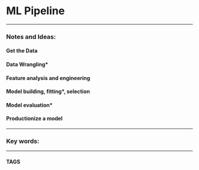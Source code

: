 # ML Pipeline


---
### Notes and Ideas:

#### Get the Data

#### Data Wrangling*

#### Feature analysis and engineering

#### Model building, fitting*, selection

#### Model evaluation*

#### Productionize a model

---

### Key words:

---
#### TAGS
